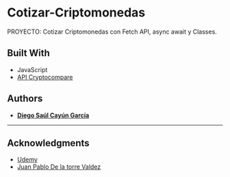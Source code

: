 # Cotizar-Criptomonedas

PROYECTO: Cotizar Criptomonedas con Fetch API, async await y Classes.

   
## Built With

* JavaScript
* [API Cryptocompare](https://min-api.cryptocompare.com/)


## Authors

* [**Diego Saúl Cayún García**](https://www.linkedin.com/in/diego-saul-cayun-garcia/) 


---

## Acknowledgments

* [Udemy](https://www.udemy.com/course/javascript-moderno-guia-definitiva-construye-10-proyectos/)
* [Juan Pablo De la torre Valdez](https://www.linkedin.com/in/juanpablodelatorre/)
